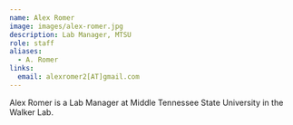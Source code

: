 ```yaml
---
name: Alex Romer
image: images/alex-romer.jpg
description: Lab Manager, MTSU
role: staff
aliases:
  - A. Romer
links:
  email: alexromer2[AT]gmail.com
---
```


Alex Romer is a Lab Manager at Middle Tennessee State University in the Walker Lab.

